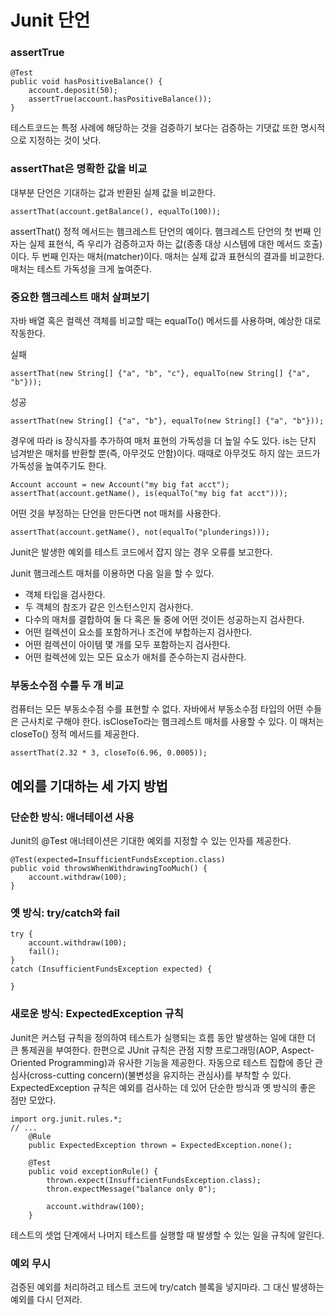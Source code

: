 # Junit 단언
### assertTrue
```
@Test
public void hasPositiveBalance() {
    account.deposit(50);
    assertTrue(account.hasPositiveBalance());
}
```
테스트코드는 특정 사례에 해당하는 것을 검증하기 보다는 검증하는 기댓값 또한 명시적으로 지정하는 것이 낫다.

### assertThat은 명확한 값을 비교
대부분 단언은 기대하는 값과 반환된 실제 값을 비교한다.
```
assertThat(account.getBalance(), equalTo(100));
```
assertThat() 정적 메서드는 햄크레스트 단언의 예이다.
햄크레스트 단언의 첫 번째 인자는 실제 표현식, 즉 우리가 검증하고자 하는 값(종종 대상 시스템에 대한 메서드 호출)이다. 두 번째 인자는 매처(matcher)이다. 매처는 실제 값과 표현식의 결과를 비교한다. 매처는 테스트 가독성을 크게 높여준다.

### 중요한 햄크레스트 매처 살펴보기
자바 배열 혹은 컬렉션 객체를 비교할 때는 equalTo() 메서드를 사용하며, 예상한 대로 작동한다. 

실패
```
assertThat(new String[] {"a", "b", "c"}, equalTo(new String[] {"a", "b"}));
```

성공
```
assertThat(new String[] {"a", "b"}, equalTo(new String[] {"a", "b"}));
```

경우에 따라 is 장식자를 추가하여 매처 표현의 가독성을 더 높일 수도 있다. is는 단지 넘겨받은 매처를 반환할 뿐(즉, 아무것도 안함)이다.
때때로 아무것도 하지 않는 코드가 가독성을 높여주기도 한다.
```
Account account = new Account("my big fat acct");
assertThat(account.getName(), is(equalTo("my big fat acct")));
```

어떤 것을 부정하는 단언을 만든다면 not 매처를 사용한다.
```
assertThat(account.getName(), not(equalTo("plunderings)));
```

Junit은 발생한 예외를 테스트 코드에서 잡지 않는 경우 오류를 보고한다.

Junit 햄크레스트 매처를 이용하면 다음 일을 할 수 있다.
- 객체 타입을 검사한다.
- 두 객체의 참조가 같은 인스턴스인지 검사한다.
- 다수의 매처를 결합하여 둘 다 혹은 둘 중에 어떤 것이든 성공하는지 검사한다.
- 어떤 컬렉션이 요소를 포함하거나 조건에 부합하는지 검사한다.
- 어떤 컬렉션이 아이템 몇 개를 모두 포함하는지 검사한다.
- 어떤 컬렉션에 있는 모든 요소가 애처를 준수하는지 검사한다.

### 부동소수점 수를 두 개 비교
컴퓨터는 모든 부동소수점 수를 표현할 수 없다. 자바에서 부동소수점 타입의 어떤 수들은 근사치로 구해야 한다.
isCloseTo라는 햄크레스트 매처를 사용할 수 있다. 이 매처는 closeTo() 정적 메서드를 제공한다.
```
assertThat(2.32 * 3, closeTo(6.96, 0.0005));
```

## 예외를 기대하는 세 가지 방법
### 단순한 방식: 애너테이션 사용
Junit의 @Test 애너테이션은 기대한 예외를 지정할 수 있는 인자를 제공한다.

```
@Test(expected=InsufficientFundsException.class)
public void throwsWhenWithdrawingTooMuch() {
    account.withdraw(100);
}
```

### 옛 방식: try/catch와 fail
```
try {
    account.withdraw(100);
    fail();
}
catch (InsufficientFundsException expected) {

}
```

### 새로운 방식: ExpectedException 규칙
Junit은 커스텀 규칙을 정의하여 테스트가 실행되는 흐름 동안 발생하는 일에 대한 더 큰 통제권을 부여한다. 한편으로 JUnit 규칙은 관점 지향 프로그래밍(AOP, Aspect-Oriented Programming)과 유사한 기능을 제공한다. 자동으로 테스트 집합에 종단 관심사(cross-cutting concern)(불변성을 유지하는 관심사)를 부착할 수 있다.
ExpectedException 규칙은 예외를 검사하는 데 있어 단순한 방식과 옛 방식의 좋은 점만 모았다.

```
import org.junit.rules.*;
// ...
    @Rule
    public ExpectedException thrown = ExpectedException.none();

    @Test
    public void exceptionRule() {
        thrown.expect(InsufficientFundsException.class);
        thron.expectMessage("balance only 0");

        account.withdraw(100);
    }
```
테스트의 셋업 단계에서 나머지 테스트를 실행할 때 발생할 수 있는 일을 규칙에 알린다. 

### 예외 무시
검증된 예외를 처리하려고 테스트 코드에 try/catch 블록을 넣지마라. 그 대신 발생하는 예외를 다시 던져라.
